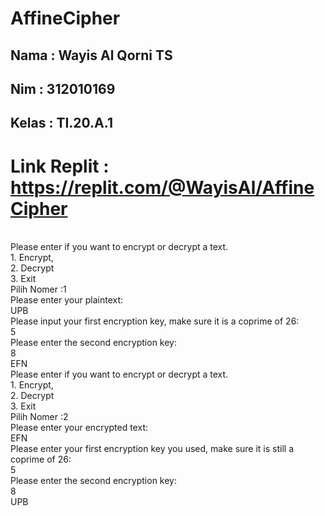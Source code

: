 # AffineCipher
## Nama : Wayis Al Qorni TS
## Nim : 312010169
## Kelas : TI.20.A.1
# Link Replit : https://replit.com/@WayisAl/AffineCipher
<br>Please enter if you want to encrypt or decrypt a text. 
<br>1. Encrypt, 
<br>2. Decrypt 
<br>3. Exit 
<br>Pilih Nomer :1
<br>Please enter your plaintext: 
<br>UPB
<br>Please input your first encryption key, make sure it is a coprime of 26: 
<br>5
<br>Please enter the second encryption key: 
<br>8
<br>EFN
<br>Please enter if you want to encrypt or decrypt a text. 
<br>1. Encrypt, 
<br>2. Decrypt 
<br>3. Exit 
<br>Pilih Nomer :2
<br>Please enter your encrypted text: 
<br>EFN
<br>Please enter your first encryption key you used, make sure it is still a coprime of 26: 
<br>5
<br>Please enter the second encryption key: 
<br>8
<br>UPB
